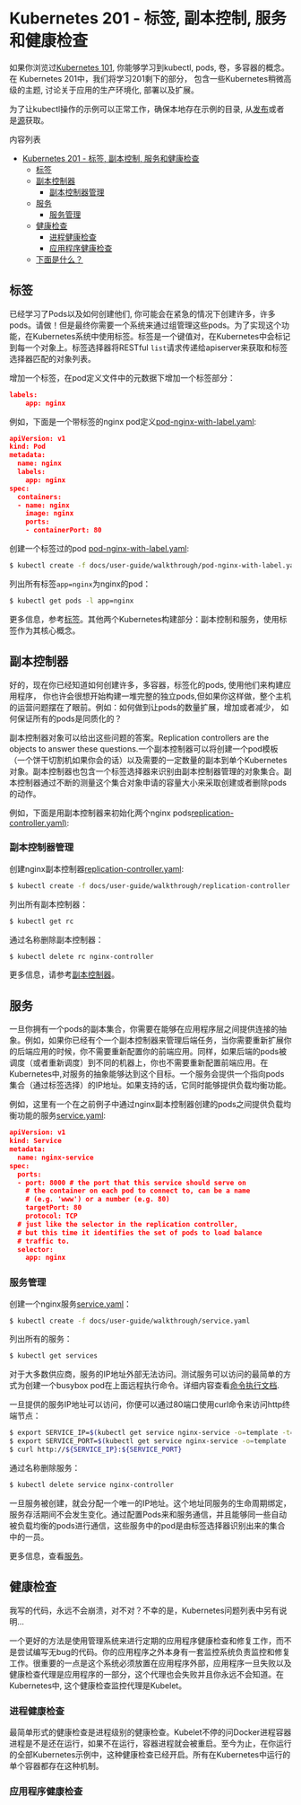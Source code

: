 # **Kubernetes 201 - 标签, 副本控制, 服务和健康检查**

如果你浏览过[Kubernetes 101](http://kubernetes.io/v1.0/docs/user-guide/walkthrough/README.html), 你能够学习到kubectl, pods, 卷，多容器的概念。在 Kubernetes 201中，我们将学习201剩下的部分， 包含一些Kubernetes稍微高级的主题, 讨论关于应用的生产环境化, 部署以及扩展。

为了让kubectl操作的示例可以正常工作，确保本地存在示例的目录, 从[发布](https://github.com/GoogleCloudPlatform/kubernetes/releases)或者是[源](https://github.com/GoogleCloudPlatform/kubernetes)获取。

内容列表

* [Kubernetes 201 - 标签, 副本控制, 服务和健康检查](http://kubernetes.io/v1.0/docs/user-guide/walkthrough/k8s201.html#kubernetes-201---labels-replication-controllers-services-and-health-checking)
   * [标签](http://kubernetes.io/v1.0/docs/user-guide/walkthrough/k8s201.html#labels)
   * [副本控制器](http://kubernetes.io/v1.0/docs/user-guide/walkthrough/k8s201.html#replication-controllers)
     * [副本控制器管理](http://kubernetes.io/v1.0/docs/user-guide/walkthrough/k8s201.html#replication-controller-management)
   * [服务](http://kubernetes.io/v1.0/docs/user-guide/walkthrough/k8s201.html#services)
     * [服务管理](http://kubernetes.io/v1.0/docs/user-guide/walkthrough/k8s201.html#service-management)
   * [健康检查](http://kubernetes.io/v1.0/docs/user-guide/walkthrough/k8s201.html#health-checking)
     * [进程健康检查](http://kubernetes.io/v1.0/docs/user-guide/walkthrough/k8s201.html#process-health-checking)
     * [应用程序健康检查](http://kubernetes.io/v1.0/docs/user-guide/walkthrough/k8s201.html#application-health-checking)
   * [下面是什么？](http://kubernetes.io/v1.0/docs/user-guide/walkthrough/k8s201.html#whats-next)
  
## **标签**

已经学习了Pods以及如何创建他们, 你可能会在紧急的情况下创建许多，许多pods。请做！但是最终你需要一个系统来通过组管理这些pods。为了实现这个功能，在Kubernetes系统中使用标签。标签是一个键值对，在Kubernetes中会标记到每一个对象上。标签选择器将RESTful `list`请求传递给apiserver来获取和标签选择器匹配的对象列表。

增加一个标签，在pod定义文件中的元数据下增加一个标签部分：

```json
labels:
    app: nginx
```

例如，下面是一个带标签的nginx pod定义[pod-nginx-with-label.yaml](http://kubernetes.io/v1.0/docs/user-guide/walkthrough/pod-nginx-with-label.yaml):

```json
apiVersion: v1
kind: Pod
metadata:
  name: nginx
  labels:
    app: nginx
spec:
  containers:
  - name: nginx
    image: nginx
    ports:
    - containerPort: 80
```

创建一个标签过的pod [pod-nginx-with-label.yaml](http://kubernetes.io/v1.0/docs/user-guide/walkthrough/pod-nginx-with-label.yaml):

```bash
$ kubectl create -f docs/user-guide/walkthrough/pod-nginx-with-label.yaml
```

列出所有标签`app=nginx`为nginx的pod：

```bash
$ kubectl get pods -l app=nginx
```

更多信息，参考[标签](http://kubernetes.io/v1.0/docs/user-guide/labels.html)。其他两个Kubernetes构建部分：副本控制和服务，使用标签作为其核心概念。

## **副本控制器**

好的，现在你已经知道如何创建许多，多容器，标签化的pods, 使用他们来构建应用程序， 你也许会很想开始构建一堆完整的独立pods,但如果你这样做，整个主机的运营问题摆在了眼前。例如：如何做到让pods的数量扩展，增加或者减少， 如何保证所有的pods是同质化的？

副本控制器对象可以给出这些问题的答案。Replication controllers are the objects to answer these questions.一个副本控制器可以将创建一个pod模板（一个饼干切割机如果你会的话）以及需要的一定数量的副本到单个Kubernetes对象。副本控制器也包含一个标签选择器来识别由副本控制器管理的对象集合。副本控制器通过不断的测量这个集合对象申请的容量大小来采取创建或者删除pods的动作。

例如，下面是用副本控制器来初始化两个nginx pods[replication-controller.yaml)](http://kubernetes.io/v1.0/docs/user-guide/walkthrough/replication-controller.yaml):

### **副本控制器管理**

创建nginx副本控制器[replication-controller.yaml](http://kubernetes.io/v1.0/docs/user-guide/walkthrough/replication-controller.yaml):

```bash
$ kubectl create -f docs/user-guide/walkthrough/replication-controller.yaml
```

列出所有副本控制器：

```bash
$ kubectl get rc
```

通过名称删除副本控制器：

```bash
$ kubectl delete rc nginx-controller
```

更多信息，请参考[副本控制器](http://kubernetes.io/v1.0/docs/user-guide/replication-controller.html)。

## **服务**

一旦你拥有一个pods的副本集合，你需要在能够在应用程序层之间提供连接的抽象。例如，如果你已经有个一个副本控制器来管理后端任务，当你需要重新扩展你的后端应用的时候，你不需要重新配置你的前端应用。同样，如果后端的pods被调度（或者重新调度）到不同的机器上，你也不需要重新配置前端应用。在Kubernetes中,对服务的抽象能够达到这个目标。一个服务会提供一个指向pods集合（通过标签选择）的IP地址。如果支持的话，它同时能够提供负载均衡功能。

例如，这里有一个在之前例子中通过nginx副本控制器创建的pods之间提供负载均衡功能的服务[service.yaml](http://kubernetes.io/v1.0/docs/user-guide/walkthrough/service.yaml):

```json
apiVersion: v1
kind: Service
metadata:
  name: nginx-service
spec:
  ports:
  - port: 8000 # the port that this service should serve on
    # the container on each pod to connect to, can be a name
    # (e.g. 'www') or a number (e.g. 80)
    targetPort: 80
    protocol: TCP
  # just like the selector in the replication controller,
  # but this time it identifies the set of pods to load balance
  # traffic to.
  selector:
    app: nginx
```

### **服务管理**

创建一个nginx服务[service.yaml](http://kubernetes.io/v1.0/docs/user-guide/walkthrough/service.yaml)：

```bash
$ kubectl create -f docs/user-guide/walkthrough/service.yaml
```

列出所有的服务：

```bash
$ kubectl get services
```

对于大多数供应商，服务的IP地址外部无法访问。测试服务可以访问的最简单的方式为创建一个busybox pod在上面远程执行命令。详细内容查看[命令执行文档](http://kubernetes.io/v1.0/docs/user-guide/kubectl/kubectl_exec.html).

一旦提供的服务IP地址可以访问，你便可以通过80端口使用curl命令来访问http终端节点：

```bash
$ export SERVICE_IP=$(kubectl get service nginx-service -o=template -t={{.spec.clusterIP}})
$ export SERVICE_PORT=$(kubectl get service nginx-service -o=template '-t={{(index .spec.ports 0).port}}')
$ curl http://${SERVICE_IP}:${SERVICE_PORT}
```

通过名称删除服务：
```bash
$ kubectl delete service nginx-controller
```

一旦服务被创建，就会分配一个唯一的IP地址。这个地址同服务的生命周期绑定，服务存活期间不会发生变化。通过配置Pods来和服务通信，并且能够同一些自动被负载均衡的pods进行通信，这些服务中的pod是由标签选择器识别出来的集合中的一员。

更多信息，查看[服务](http://kubernetes.io/v1.0/docs/user-guide/services.html)。

## **健康检查**

我写的代码，永远不会崩溃，对不对？不幸的是，Kubernetes问题列表中另有说明...

一个更好的方法是使用管理系统来进行定期的应用程序健康检查和修复工作，而不是尝试编写无bug的代码。你的应用程序之外本身有一套监控系统负责监控和修复工作。很重要的一点是这个系统必须放置在应用程序外部，应用程序一旦失败以及健康检查代理是应用程序的一部分，这个代理也会失败并且你永远不会知道。在Kubernetes中, 这个健康检查监控代理是Kubelet。

### **进程健康检查**

最简单形式的健康检查是进程级别的健康检查。Kubelet不停的问Docker进程容器进程是不是还在运行，如果不在运行，容器进程就会被重启。至今为止，在你运行的全部Kubernetes示例中，这种健康检查已经开启。所有在Kubernetes中运行的单个容器都存在这种机制。


### **应用程序健康检查**


